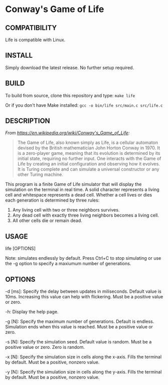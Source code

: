 # Conway's Game of Life

## COMPATIBILITY
Life is compatible with Linux.

## INSTALL
Simply download the latest release. No further setup required. 

## BUILD
To build from source, clone this repository and type:
```make life```

Or if you don't have Make installed:
```gcc -o bin/life src/main.c src/life.c```

## DESCRIPTION
*From https://en.wikipedia.org/wiki/Conway's_Game_of_Life:*
> The Game of Life, also known simply as Life, is a cellular automaton devised by the British mathematician John Horton Conway in 1970. It is a zero-player game, meaning that its evolution is determined by its initial state, requiring no further input. One interacts with the Game of Life by creating an initial configuration and observing how it evolves. It is Turing complete and can simulate a universal constructor or any other Turing machine.

This program is a finite Game of Life simulator that will display the simulation on the terminal in real time. A solid character represents a living cell and whitespace represents a dead cell. Whether a cell lives or dies each generation is determined by three rules:

1. Any living cell with two or three neighbors survives.
2. Any dead cell with exactly three living neighbors becomes a living cell.
3. All other cells die or remain dead.

## USAGE
life [OPTIONS]

Note: simulates endlessly by default. Press Ctrl+C to stop simulating or use the -g option to specify a maxiumum number of generations.

## OPTIONS
-d [ms]:	Specify the delay between updates in miliseconds. Default value is 10ms.
			Increasing this value can help with flickering.
			Must be a positive value or zero.

-h:			Display the help page.

-g [N]:     Specify the maximum number of generations. Default is endless.
			Simulation ends when this value is reached.
			Must be a positive value or zero.

-s [N]:		Specify the simulation seed. Default value is random.
			Must be a positive value or zero. Zero is random.

-x [N]:		Specify the simulation size in cells along the x-axis. Fills the terminal by default.
			Must be a positive, nonzero value.

-y [N]:		Specify the simulation size in cells along the y-axis. Fills the terminal by default.
			Must be a positive, nonzero value.